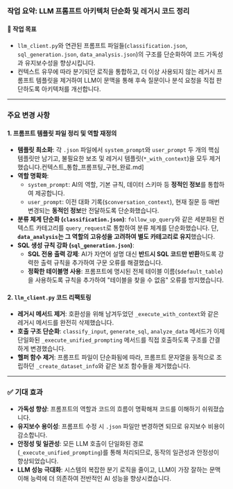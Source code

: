 ### **작업 요약: LLM 프롬프트 아키텍처 단순화 및 레거시 코드 정리**

#### 🎯 **작업 목표**
- `llm_client.py`와 연관된 프롬프트 파일들(`classification.json`, `sql_generation.json`, `data_analysis.json`)의 구조를 단순화하여 코드 가독성과 유지보수성을 향상시킵니다.
- 컨텍스트 유무에 따라 분기되던 로직을 통합하고, 더 이상 사용되지 않는 레거시 프롬프트 템플릿을 제거하여 LLM이 문맥을 통해 후속 질문이나 분석 요청을 직접 판단하도록 아키텍처를 개선합니다.

---

### **주요 변경 사항**

#### **1. 프롬프트 템플릿 파일 정리 및 역할 재정의**

-   **템플릿 최소화**: 각 `.json` 파일에서 `system_prompt`와 `user_prompt` 두 개의 핵심 템플릿만 남기고, 불필요한 보조 및 레거시 템플릿(`*_with_context`)을 모두 제거했습니다.컨텍스트_통합_프롬프팅_구현_완료.md]
-   **역할 명확화**:
    -   `system_prompt`: AI의 역할, 기본 규칙, 데이터 스키마 등 **정적인 정보**를 통합하여 제공합니다.
    -   `user_prompt`: 이전 대화 기록(`$conversation_context`), 현재 질문 등 매번 변경되는 **동적인 정보**만 전달하도록 단순화했습니다.
-   **분류 체계 단순화 (`classification.json`)**: `follow_up_query`와 같은 세분화된 컨텍스트 카테고리를 `query_request`로 통합하여 분류 체계를 단순화했습니다. 단, **`data_analysis`는 그 역할의 고유성을 고려하여 별도 카테고리로 유지**했습니다.
-   **SQL 생성 규칙 강화 (`sql_generation.json`)**:
    -   **SQL 전용 출력 강제**: AI가 자연어 설명 대신 **반드시 SQL 코드만 반환**하도록 강력한 출력 규칙을 추가하여 구문 오류를 해결했습니다.
    -   **정확한 테이블명 사용**: 프롬프트에 명시된 전체 테이블 이름(`$default_table`)을 사용하도록 규칙을 추가하여 "테이블을 찾을 수 없음" 오류를 방지했습니다.

#### **2. `llm_client.py` 코드 리팩토링**

-   **레거시 메서드 제거**: 호환성을 위해 남겨두었던 `_execute_with_context`와 같은 레거시 메서드를 완전히 삭제했습니다.
-   **호출 구조 단순화**: `classify_input`, `generate_sql`, `analyze_data` 메서드가 이제 단일화된 `_execute_unified_prompting` 메서드를 직접 호출하도록 구조를 간결하게 변경했습니다.
-   **헬퍼 함수 제거**: 프롬프트 파일이 단순화됨에 따라, 프롬프트 문자열을 동적으로 조립하던 `_create_dataset_info`와 같은 보조 함수들을 제거했습니다.

---

### ✅ **기대 효과**

-   **가독성 향상**: 프롬프트의 역할과 코드의 흐름이 명확해져 코드를 이해하기 쉬워졌습니다.
-   **유지보수 용이성**: 프롬프트 수정 시 `.json` 파일만 변경하면 되므로 유지보수 비용이 감소합니다.
-   **안정성 및 일관성**: 모든 LLM 호출이 단일화된 경로(`_execute_unified_prompting`)를 통해 처리되므로, 동작의 일관성과 안정성이 향상되었습니다.
-   **LLM 성능 극대화**: 시스템의 복잡한 분기 로직을 줄이고, LLM이 가장 잘하는 문맥 이해 능력에 더 의존하여 전반적인 AI 성능을 향상시켰습니다.